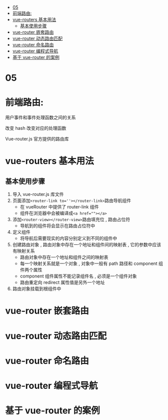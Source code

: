 - [05](#05)
- [前端路由:](#前端路由)
- [vue-routers 基本用法](#vue-routers-基本用法)
  - [基本使用步骤](#基本使用步骤)
- [vue-router 嵌套路由](#vue-router-嵌套路由)
- [vue-router 动态路由匹配](#vue-router-动态路由匹配)
- [vue-router 命名路由](#vue-router-命名路由)
- [vue-router 编程式导航](#vue-router-编程式导航)
- [基于 vue-router 的案例](#基于-vue-router-的案例)

# 05

# 前端路由:

用户事件和事件处理函数之间的关系

改变 hash 改变对应的处理函数

Vue-router.js 官方提供的路由库

# vue-routers 基本用法

## 基本使用步骤

1. 导入 vue-router.js 库文件
2. 页面添加`<router-link to=''></router-link>`路由导航组件
    - 在 vueRouter 中提供了 router-link 组件
    - 组件在浏览器中会被编译成`<a href=""></a>`
3. 添加`<router-view></router-view>`路由填充位 , 路由占位符
    - 导航到的组件将会显示在路由占位符中
4. 定义组件
    - 将导航后需要现实的内容分别定义到不同的组件中
5. 创建路由对象 , 路由对象中存在一个地址和组件间的映射表 , 它的参数中应该有映射关系
    - 路由对象中存在一个地址和组件之间的映射表
    - 每一个映射关系就是一个对象 , 对象中一般有 path 路径和 component 组件两个属性
    - component 组件属性不能记录组件名 , 必须是一个组件对象
    - 路由重定向 redirect 属性值是另外一个地址
6. 路由对象挂载到根组件中

# vue-router 嵌套路由

# vue-router 动态路由匹配

# vue-router 命名路由

# vue-router 编程式导航

# 基于 vue-router 的案例
